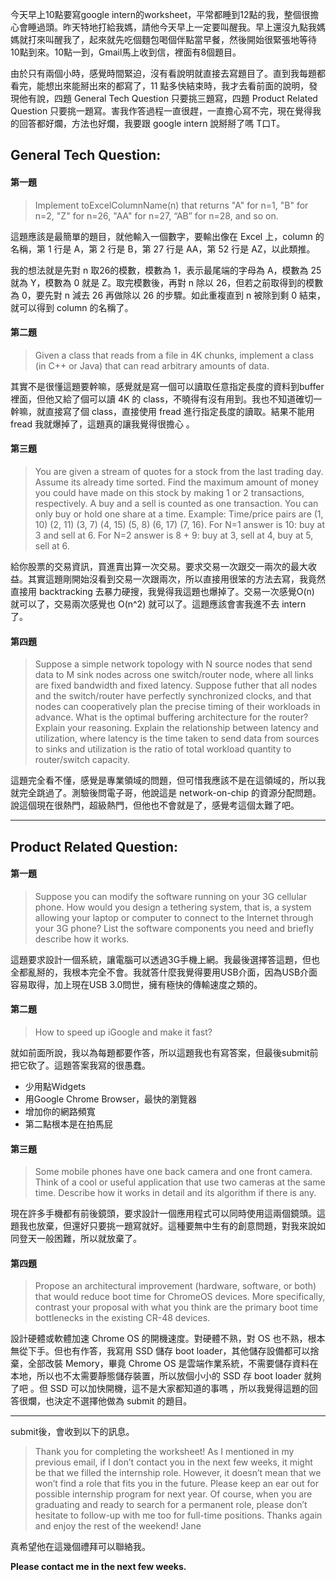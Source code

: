 <!--
[date]: 2011-04-24
[title]: 2011 Google Intern Worksheet
[name]: 2011-google-intern-worksheet
[tag]: Google, intern | 實習
[photo]: http://i.minus.com/ifjq1qOyUudeF.png
-->


今天早上10點要寫google intern的worksheet，平常都睡到12點的我，整個很擔心會睡過頭。昨天特地打給我媽，請他今天早上一定要叫醒我。早上還沒九點我媽媽就打來叫醒我了，起來就先吃個麵包喝個伴點當早餐，然後開始很緊張地等待10點到來。10點一到，Gmail馬上收到信，裡面有8個題目。

由於只有兩個小時，感覺時間緊迫，沒有看說明就直接去寫題目了。直到我每題都看完，能想出來能掰出來的都寫了，11 點多快結束時，我才去看前面的說明，發現他有說，四題 General Tech Question 只要挑三題寫，四題 Product Related Question 只要挑一題寫。害我作答過程一直很趕，一直擔心寫不完，現在覺得我的回答都好爛，方法也好爛，我要跟 google intern 說掰掰了嗎 T口T。

## General Tech Question:

#### 第一題

> Implement toExcelColumnName(n) that returns "A" for n=1, "B" for n=2, "Z" for n=26, "AA" for n=27, “AB” for n=28, and so on.

這題應該是最簡單的題目，就他輸入一個數字，要輸出像在 Excel 上，column 的名稱，第 1 行是 A，第 2 行是 B，第 27 行是 AA，第 52 行是 AZ，以此類推。

我的想法就是先對 n 取26的模數，模數為 1，表示最尾端的字母為 A，模數為 25 就為 Y，模數為 0 就是 Z。取完模數後，再對 n 除以 26，但若之前取得到的模數為 0，要先對 n 減去 26 再做除以 26 的步驟。如此重複直到 n 被除到剩 0 結束，就可以得到 column 的名稱了。

<script src="https://gist.github.com/1595344.js?file=toExcelColumnName.cpp"></script>


#### 第二題

> Given a class that reads from a file in 4K chunks, implement a class (in C++ or Java) that can read arbitrary amounts of data.

其實不是很懂這題要幹嘛，感覺就是寫一個可以讀取任意指定長度的資料到buffer 裡面，但他又給了個可以讀 4K 的 class，不曉得有沒有用到。我也不知道確切一幹嘛，就直接寫了個 class，直接使用 fread 進行指定長度的讀取。結果不能用 fread 我就爆掉了，這題真的讓我覺得很擔心  。

#### 第三題

> You are given a stream of quotes for a stock from the last trading day. Assume its already time sorted. Find the maximum amount of money you could have made on this stock by making 1 or 2 transactions, respectively. A buy and a sell is counted as one transaction. You can only buy or hold one share at a time. Example: Time/price pairs are (1, 10) (2, 11) (3, 7) (4, 15) (5, 8) (6, 17) (7, 16). For N=1 answer is 10: buy at 3 and sell at 6. For N=2 answer is 8 + 9: buy at 3, sell at 4, buy at 5, sell at 6.

給你股票的交易資訊，買進賣出算一次交易。要求交易一次跟交一兩次的最大收益。其實這題剛開始沒看到交易一次跟兩次，所以直接用很笨的方法去寫，我竟然直接用 backtracking 去暴力硬搜，我覺得我這題也爆掉了。交易一次感覺O(n) 就可以了，交易兩次感覺也 O(n^2) 就可以了。這題應該會害我進不去 intern 了。

#### 第四題

> Suppose a simple network topology with N source nodes that send data to M sink nodes across one switch/router node, where all links are fixed bandwidth and fixed latency. Suppose futher that all nodes and the switch/router have perfectly synchronized clocks, and that nodes can cooperatively plan the precise timing of their workloads in advance. What is the optimal buffering architecture for the router? Explain your reasoning. Explain the relationship between latency and utilization, where latency is the time taken to send data from sources to sinks and utilization is the ratio of total workload quantity to router/switch capacity.

這題完全看不懂，感覺是專業領域的問題，但可惜我應該不是在這領域的，所以我就完全跳過了。測驗後問電子哥，他說這是 network-on-chip 的資源分配問題。說這個現在很熱門，超級熱門，但他也不會就是了，感覺考這個太難了吧。

---

## Product Related Question:

#### 第一題

> Suppose you can modify the software running on your 3G cellular phone. How would you design a tethering system, that is, a system allowing your laptop or computer to connect to the Internet through your 3G phone? List the software components you need and briefly describe how it works.

這題要求設計一個系統，讓電腦可以透過3G手機上網。我最後選擇答這題，但也全都亂掰的，我根本完全不會。我就答什麼我覺得要用USB介面，因為USB介面容易取得，加上現在USB 3.0問世，擁有極快的傳輸速度之類的。

#### 第二題

> How to speed up iGoogle and make it fast?

就如前面所說，我以為每題都要作答，所以這題我也有寫答案，但最後submit前把它砍了。這題答案我寫的很愚蠢。

- 少用點Widgets
- 用Google Chrome Browser，最快的瀏覽器
- 增加你的網路頻寬
- 第二點根本是在拍馬屁

#### 第三題

> Some mobile phones have one back camera and one front camera. Think of a cool or useful application that use two cameras at the same time. Describe how it works in detail and its algorithm if there is any.

現在許多手機都有前後鏡頭，要求設計一個應用程式可以同時使用這兩個鏡頭。這題我也放棄，但還好只要挑一題寫就好。這種要無中生有的創意問題，對我來說如同登天一般困難，所以就放棄了。

#### 第四題

> Propose an architectural improvement (hardware, software, or both) that would reduce boot time for ChromeOS devices. More specifically, contrast your proposal with what you think are the primary boot time bottlenecks in the existing CR-48 devices.

設計硬體或軟體加速 Chrome OS 的開機速度。對硬體不熟，對 OS 也不熟，根本無從下手。但也有作答，我寫用 SSD 儲存 boot loader，其他儲存設備都可以捨棄，全部改裝 Memory，畢竟 Chrome OS 是雲端作業系統，不需要儲存資料在本地，所以也不太需要靜態儲存裝置，所以放個小小的 SSD 存 boot loader 就夠了吧  。但 SSD 可以加快開機，這不是大家都知道的事嗎  ，所以我覺得這題的回答很爛，也決定不選擇他做為 submit 的題目。

---

submit後，會收到以下的訊息。

> Thank you for completing the worksheet! As I mentioned in my previous email, if I don’t contact you in the next few weeks, it might be that we filled the internship role. However, it doesn’t mean that we won’t find a role that fits you in the future. Please keep an ear out for possible internship program for next year. Of course, when you are graduating and ready to search for a permanent role, please don’t hesitate to follow-up with me too for full-time positions. Thanks again and enjoy the rest of the weekend! Jane

真希望他在這幾個禮拜可以聯絡我。

**Please contact me in the next few weeks.**




